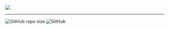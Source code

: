 

![](https://raw.githubusercontent.com/grioos/proffy-discovery/master/.github/screenshots/logo.png)

___
![GitHub repo size](https://img.shields.io/github/repo-size/SamucaBraga/Proffy)
![GitHub](https://img.shields.io/github/license/SamucaBraga/Proffy)
